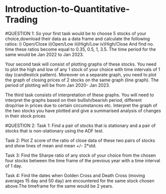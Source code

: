 # Introduction-to-Quantitative-Trading
#QUESTION 1:
So your first task would be to choose 5 stocks of your choice,download their data as a data frame and calculate the following ratios: i) Open/Close ii)Open/Low iii)High/Low iv)High/Close And find no. time these ratios become equal to 0.35, 0.5, 1, 3.5. The time period for the same would be Jan 2022 to Jan 2023.

Your second task will consist of plotting graphs of these stocks. You need to plot the high and low of any 1 stock of your choice with time intervals of 1 day (candlestick pattern). Moreover on a separate graph, you need to plot the graph of closing prices of 2 stocks on the same graph (line graph). The period of plotting will be from Jan 2020- Jan 2023.

The third task consists of interpretation of these graphs. You will need to interpret the graphs based on their bullish/bearish period, different drop/rise in prices due to certain circumstances etc. Interpret the graph of the two stocks you have plotted and give a summarised analysis of changes in their stock prices

#QUESTION 2:
Task 1: Find a pair of stocks that is stationary and a pair of stocks that is non-stationary using the ADF test.

Task 2: Plot Z score of the ratio of close data of these two pairs of stocks and show lines of mean and mean +/- 2*std.

Task 3: Find the Sharpe ratio of any stock of your choice from the chosen four stocks between the time frame of the previous year with a time interval of 1 day.

Task 4: Find the dates when Golden Cross and Death Cross (moving averages 15 day and 50 day) are encountered for the same stock chosen above.The timeframe for the same would be 2 years.
